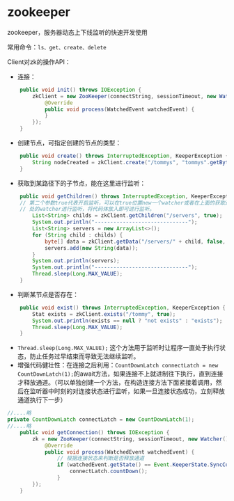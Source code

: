 # zookeeper
zookeeper，服务器动态上下线监听的快速开发使用

常用命令：`ls、get、create、delete`

Client对zk的操作API：
- 连接：
```java
    public void init() throws IOException {
        zkClient = new ZooKeeper(connectString, sessionTimeout, new Watcher() {
            @Override
            public void process(WatchedEvent watchedEvent) {
            }
        });
    }
```
- 创建节点，可指定创建的节点的类型：
```java
    public void create() throws InterruptedException, KeeperException {
        String nodeCreated = zkClient.create("/tommys", "tommys".getBytes(), ZooDefs.Ids.OPEN_ACL_UNSAFE, CreateMode.PERSISTENT);
    }
```
- 获取到某路径下的子节点，能在这里进行监听：
```java
    public void getChildren() throws InterruptedException, KeeperException {
    // 第二个参数true代表开启监听，可以在true位置new一个watcher或者在上面的获取连接
    // 处的watcher进行监听，将代码体放入即可进行监听。
        List<String> childs = zkClient.getChildren("/servers", true);
        System.out.println("------------------------------");
        List<String> servers = new ArrayList<>();
        for (String child : childs) {
            byte[] data = zkClient.getData("/servers/" + child, false, null);
            servers.add(new String(data));
        }
        System.out.println(servers);
        System.out.println("------------------------------");
        Thread.sleep(Long.MAX_VALUE);
    }
```
- 判断某节点是否存在：
```java
    public void exist() throws InterruptedException, KeeperException {
        Stat exists = zkClient.exists("/tommy", true);
        System.out.println(exists == null ? "not exists" : "exists");
        Thread.sleep(Long.MAX_VALUE);
    }
```
- `Thread.sleep(Long.MAX_VALUE);` 这个方法用于监听时让程序一直处于执行状态，防止任务过早结束而导致无法继续监听。
- 增强代码健壮性：在连接之后利用：`CountDownLatch connectLatch = new CountDownLatch(1);`的await方法，如果连接不上就进制往下执行，直到连接才释放通道。（可以单独创建一个方法，在构造连接方法下面紧接着调用，然后在监听器中时刻的对连接状态进行监听，如果一旦连接状态成功，立刻释放通道执行下一步）
```java
//....略
private CountDownLatch connectLatch = new CountDownLatch(1);
//....略
    public void getConnection() throws IOException {
        zk = new ZooKeeper(connectString, sessionTimeout, new Watcher() {
            @Override
            public void process(WatchedEvent watchedEvent) {
                // 根据连接状态来判断是否释放通道
                if (watchedEvent.getState() == Event.KeeperState.SyncConnected) {
                    connectLatch.countDown();
                }
        });
    }
```
